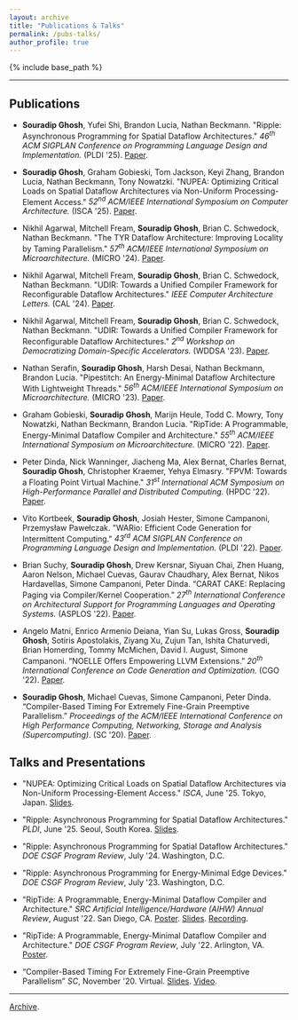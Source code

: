 ```yaml
---
layout: archive
title: "Publications & Talks"
permalink: /pubs-talks/
author_profile: true
---
```


{% include base_path %}

---

## Publications

- **Souradip Ghosh**, Yufei Shi, Brandon Lucia, Nathan Beckmann.
"Ripple: Asynchronous Programming for Spatial Dataflow Architectures."
<em>46<sup>th</sup> ACM SIGPLAN Conference on Programming Language Design and 
Implementation.</em> (PLDI '25). [Paper](https://souradipghosh.com/files/2025.pldi.ripple.pdf).

- **Souradip Ghosh**, Graham Gobieski, Tom Jackson, Keyi Zhang, Brandon Lucia,
Nathan Beckmann, Tony Nowatzki. 
"NUPEA: Optimizing Critical Loads on Spatial Dataflow Architectures via Non-Uniform Processing-Element Access."
<em>52<sup>nd</sup> ACM/IEEE International Symposium on Computer Architecture.</em> (ISCA '25).
[Paper](https://souradipghosh.com/files/2025.isca.nupea.pdf).

- Nikhil Agarwal, Mitchell Fream, **Souradip Ghosh**, Brian C. Schwedock, Nathan Beckmann.
"The TYR Dataflow Architecture: Improving Locality by Taming Parallelism."
<em>57<sup>th</sup> ACM/IEEE International Symposium on Microarchitecture.</em> (MICRO '24).
[Paper](https://souradipghosh.com/files/tyr.pdf).

- Nikhil Agarwal, Mitchell Fream, **Souradip Ghosh**, Brian C. Schwedock, Nathan Beckmann.
"UDIR: Towards a Unified Compiler Framework for Reconfigurable Dataflow Architectures."
<em>IEEE Computer Architecture Letters.</em> (CAL '24).
[Paper](https://www.computer.org/csdl/journal/ca/2024/01/10356622/1SQHJEK7Hos).

- Nikhil Agarwal, Mitchell Fream, **Souradip Ghosh**, Brian C. Schwedock, Nathan Beckmann.
"UDIR: Towards a Unified Compiler Framework for Reconfigurable Dataflow Architectures."
<em>2<sup>nd</sup> Workshop on Democratizing Domain-Specific Accelerators.</em> (WDDSA '23). 
[Paper](https://www.cs.cmu.edu/~beckmann/publications/papers/2023.wddsa.udir.pdf).

- Nathan Serafin, **Souradip Ghosh**, Harsh Desai, Nathan Beckmann, Brandon Lucia.
"Pipestitch: An Energy-Minimal Dataflow Architecture With Lightweight Threads."
<em>56<sup>th</sup> ACM/IEEE International Symposium on Microarchitecture.</em> (MICRO '23).
[Paper](http://www.cs.cmu.edu/~beckmann/publications/papers/2023.micro.pipestitch.pdf).

- Graham Gobieski, **Souradip Ghosh**, Marijn Heule, Todd C. Mowry, Tony Nowatzki, 
Nathan Beckmann, Brandon Lucia. "RipTide: A Programmable, Energy-Minimal Dataflow 
Compiler and Architecture." <em>55<sup>th</sup> ACM/IEEE International Symposium on Microarchitecture.</em>
(MICRO '22). [Paper](http://www.cs.cmu.edu/~beckmann/publications/papers/2022.micro.riptide.pdf).

- Peter Dinda, Nick Wanninger, Jiacheng Ma, Alex Bernat, Charles Bernat, **Souradip
Ghosh**, Christopher Kraemer, Yehya Elmasry. "FPVM: Towards a Floating Point 
Virtual Machine." <em>31<sup>st</sup> International ACM Symposium on High-Performance Parallel 
and Distributed Computing.</em> (HPDC '22). [Paper](https://nickw.io/papers/hpdc22.pdf).

- Vito Kortbeek, **Souradip Ghosh**, Josiah Hester, Simone Campanoni, Przemysław
Pawełczak. "WARio: Efficient Code Generation for Intermittent Computing."
<em>43<sup>rd</sup> ACM SIGPLAN Conference on Programming Language Design and 
Implementation.</em> (PLDI '22). [Paper](https://users.cs.northwestern.edu/~simonec/files/Research/papers/MODERN_PLDI_2022.pdf).

- Brian Suchy, **Souradip Ghosh**, Drew Kersnar, Siyuan Chai, Zhen Huang, 
Aaron Nelson, Michael Cuevas, Gaurav Chaudhary, Alex Bernat, Nikos Hardavellas, 
Simone Campanoni, Peter Dinda. “CARAT CAKE: Replacing Paging via Compiler/Kernel 
Cooperation.” <em>27<sup>th</sup> International Conference on Architectural Support for 
Programming Languages and Operating Systems.</em> (ASPLOS '22).
[Paper](https://users.cs.northwestern.edu/~simonec/files/Research/papers/MODERN_ASPLOS_2022.pdf).

- Angelo Matni, Enrico Armenio Deiana, Yian Su, Lukas Gross,
**Souradip Ghosh**, Sotiris Apostolakis, Ziyang Xu, Zujun Tan, 
Ishita Chaturvedi, Brian Homerding, Tommy McMichen, David I. August, Simone Campanoni. “NOELLE 
Offers Empowering LLVM Extensions.” <em>20<sup>th</sup> International Conference on
Code Generation and Optimization.</em> (CGO '22). 
[Paper](https://users.cs.northwestern.edu/~simonec/files/Research/papers/HELIX_CGO_2022.pdf).

- **Souradip Ghosh**, Michael Cuevas, Simone Campanoni, Peter Dinda. 
“Compiler-Based Timing For Extremely Fine-Grain Preemptive Parallelism.”
<em>Proceedings of the ACM/IEEE International Conference on High Performance 
Computing, Networking, Storage and Analysis (Supercomputing)</em>. (SC '20). 
[Paper](https://souradipghosh.com/files/ct-sc20.pdf). 

## Talks and Presentations

- "NUPEA: Optimizing Critical Loads on Spatial Dataflow Architectures 
via Non-Uniform Processing-Element Access." <em>ISCA</em>, June '25.
Tokyo, Japan. [Slides](https://souradipghosh.com/files/2025.isca.nupea.ppsx).

- "Ripple: Asynchronous Programming for Spatial Dataflow Architectures."
<em>PLDI</em>, June '25. Seoul, South Korea. [Slides](https://souradipghosh.com/files/2025.pldi.ripple.ppsx). 

- "Ripple: Asynchronous Programming for Spatial Dataflow Architectures."
<em>DOE CSGF Program Review</em>, July '24. Washington, D.C.

- "Ripple: Asynchronous Programming for Energy-Minimal Edge Devices."
<em>DOE CSGF Program Review</em>, July '23. Washington, D.C.

- "RipTide: A Programmable, Energy-Minimal Dataflow Compiler and Architecture."
<em>SRC Artificial Intelligence/Hardware (AIHW) Annual Review</em>, August '22. San Diego, CA. [Poster](https://souradipghosh.com/files/3019.001_poster_ghosh.pdf). [Slides](https://souradipghosh.com/files/3019.001_slides_ghosh.pdf). [Recording](https://drive.google.com/file/d/1cjj_1g--mx62I_hf1K2O_DFD7SFFjBnK/view?usp=sharing). 

- "RipTide: A Programmable, Energy-Minimal Dataflow Compiler and Architecture."
<em>DOE CSGF Program Review</em>, July '22. Arlington, VA. [Poster](https://souradipghosh.com/files/riptide-poster-doe-newest.pdf). 

- “Compiler-Based Timing For Extremely Fine-Grain Preemptive Parallelism”
<em>SC</em>, November '20. Virtual. [Slides](https://souradipghosh.com/files/ct.pdf). [Video](https://drive.google.com/file/d/1PNNx6qDr0miiqk_I_g8CoKPjTe5rKgO5/view?usp=sharing).

---

[Archive](https://souradipghosh.com/archive-pubs-talks/).
